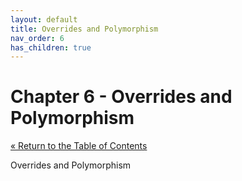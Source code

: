 ```yaml
---
layout: default
title: Overrides and Polymorphism
nav_order: 6
has_children: true
---
```


# Chapter 6 - Overrides and Polymorphism

[&laquo; Return to the Table of Contents](../index.md)

Overrides and Polymorphism